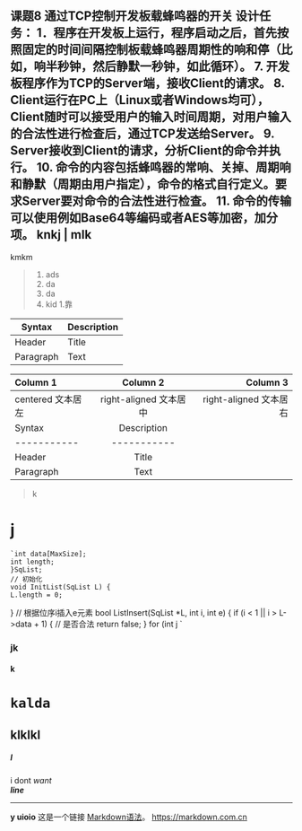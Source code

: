  课题8 通过TCP控制开发板载蜂鸣器的开关
设计任务：
1．程序在开发板上运行，程序启动之后，首先按照固定的时间间隔控制板载蜂鸣器周期性的响和停（比如，响半秒钟，然后静默一秒钟，如此循环）。
7.	开发板程序作为TCP的Server端，接收Client的请求。
8.	Client运行在PC上（Linux或者Windows均可），Client随时可以接受用户的输入时间周期，对用户输入的合法性进行检查后，通过TCP发送给Server。
9.	Server接收到Client的请求，分析Client的命令并执行。
10.	命令的内容包括蜂鸣器的常响、关掉、周期响和静默（周期由用户指定），命令的格式自行定义。要求Server要对命令的合法性进行检查。
11.	命令的传输可以使用例如Base64等编码或者AES等加密，加分项。
knkj | mlk
-------
kmkm
>
>
> 1. ads
> 2. da
> 3. da
> 4. kid
   1.靠

| Syntax      | Description |
 | ----------- | ----------- |
 | Header      | Title       |
 | Paragraph   | Text        |


| Column 1 | Column 2  |	Column 3 |
|:--------| :---------:|--------:|
| centered 文本居左 | right-aligned 文本居中 |right-aligned 文本居右|
| Syntax      | Description |
| ----------- | ----------- |
| Header      | Title       |
| Paragraph   | Text        |
> k
# j
    `int data[MaxSize];
	int length;
    }SqList;
    // 初始化
    void InitList(SqList L) {
	L.length = 0;
}
    // 根据位序i插入e元素
    bool ListInsert(SqList  *L, int i, int e) 
    {
	if (i < 1 || i > L->data + 1) { // 是否合法 
		return false;
	}
	for (int j `
### jk
#### k
`kalda`
==========
klklkl
---------
##### l
 i dont *want*  
 ***line*** 

 ********

 **y uioio**
 这是一个链接 [Markdown语法](https://markdown.com.cn)。
<https://markdown.com.cn>
